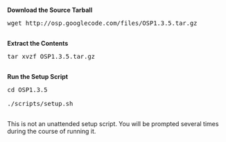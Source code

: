 **Download the Source Tarball**

<pre>
wget http://osp.googlecode.com/files/OSP1.3.5.tar.gz<br>
</pre>

**Extract the Contents**

<pre>
tar xvzf OSP1.3.5.tar.gz<br>
</pre>

**Run the Setup Script**

<pre>
cd OSP1.3.5<br>
./scripts/setup.sh<br>
</pre>

This is not an unattended setup script. You will be prompted several times during the course of running it.